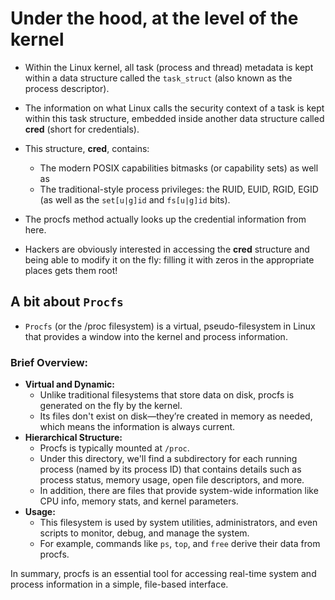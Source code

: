 # Under the hood, at the level of the kernel

- Within the Linux kernel, all task (process and thread) metadata is kept within a data structure called the `task_struct` (also known as the process descriptor). 
- The information on what Linux calls the security context of a task is kept within this task structure, embedded inside another data structure called **cred** (short for credentials). 
- This structure, **cred**, contains: 
  - The modern POSIX capabilities bitmasks (or capability sets) as well as 
  - The traditional-style process privileges: the RUID, EUID, RGID, EGID (as well as the `set[u|g]id` and `fs[u|g]id` bits).

- The procfs method actually looks up the credential information from here. 
- Hackers are obviously interested in accessing the **cred** structure and being able to modify it on the fly: filling it with zeros in the appropriate places gets them root! 

## A bit about `Procfs`

- `Procfs` (or the /proc filesystem) is a virtual, pseudo-filesystem in Linux that provides a window into the kernel and process information. 

### Brief Overview:

- **Virtual and Dynamic:**
  - Unlike traditional filesystems that store data on disk, procfs is generated on the fly by the kernel. 
  - Its files don't exist on disk—they’re created in memory as needed, which means the information is always current.
- **Hierarchical Structure:**
  - Procfs is typically mounted at `/proc`. 
  - Under this directory, we'll find a subdirectory for each running process (named by its process ID) that contains details such as process status, memory usage, open file descriptors, and more. 
  - In addition, there are files that provide system-wide information like CPU info, memory stats, and kernel parameters.
- **Usage:**
  - This filesystem is used by system utilities, administrators, and even scripts to monitor, debug, and manage the system. 
  - For example, commands like `ps`, `top`, and `free` derive their data from procfs.

In summary, procfs is an essential tool for accessing real-time system and process information in a simple, file-based interface.



